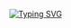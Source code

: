[![Typing SVG](https://readme-typing-svg.demolab.com/?lines=Hello+Im+Spika;I+Love+Programming)](https://git.io/typing-svg)
